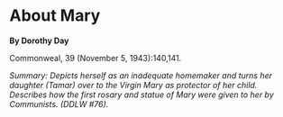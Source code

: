 About Mary
==========

**By Dorothy Day**

Commonweal, 39 (November 5, 1943):140,141.

*Summary: Depicts herself as an inadequate homemaker and turns her
daughter (Tamar) over to the Virgin Mary as protector of her child.
Describes how the first rosary and statue of Mary were given to her by
Communists. (DDLW \#76).*


